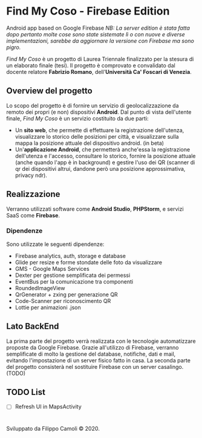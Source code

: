 # Find My Coso - Firebase Edition
Android app based on Google Firebase
_NB: La server edition è stata fatta dopo pertanto molte cose sono state sistemate lì o con nuove e diverse implementazioni, sarebbe da aggiornare la versione con Firebase ma sono pigro._

_Find My Coso_ è un progetto di Laurea Triennale finalizzato per la stesura di un elaborato finale (tesi).
Il progetto è comprovato e convalidato dal docente relatore **Fabrizio Romano**, dell'**Università Ca' Foscari di Venezia**.

## Overview del progetto
Lo scopo del progetto è di fornire un servizio di geolocalizzazione da remoto dei propri (e non) dispositivi **Android**.
Dal punto di vista dell'utente finale, _Find My Coso_ è un servizio costituito da due parti:
* Un **sito web**, che permette di effettuare la registrazione dell'utenza, visualizzare lo storico delle posizioni per città, e visualizzare sulla mappa la posizione attuale del dispositivo android. (in beta)
* Un'**applicazione Android**, che permetterà anche'essa la registrazione dell'utenza e l'accesso, consultare lo storico, fornire la posizione attuale (anche quando l'app è in background) e gestire l'uso dei QR (scanner di qr dei dispositivi altrui, dandone però una posizione approssimativa, privacy ndr).

## Realizzazione
Verranno utilizzati software come **Android Studio**, **PHPStorm**, e servizi SaaS come **Firebase**.

### Dipendenze
Sono utilizzate le seguenti dipendenze:
* Firebase analytics, auth, storage e database
* Glide per resize e forme stondate delle foto da visualizzare
* GMS - Google Maps Services
* Dexter per gestione semplificata dei permessi
* EventBus per la comunicazione tra componenti
* RoundedImageView
* QrGenerator + zxing per generazione QR
* Code-Scanner per riconoscimento QR
* Lottie per animazioni .json

## Lato BackEnd
La prima parte del progetto verrà realizzata con le tecnologie automatizzare proposte da Google Firebase.
Grazie all'utilizzo di Firebase, verranno semplificate di molto la gestione del database, notifiche, dati e mail, evitando l'impostazione di un server fisico fatto in casa.
La seconda parte del progetto consisterà nel sostituire Firebase con un server casalingo. (TODO)

## TODO List
- [ ] Refresh UI in MapsActivity

# 
Sviluppato da Filippo Camoli © 2020.

